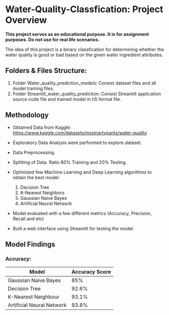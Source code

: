 # Water-Quality-Classfication: Project Overview
**This project serves as an educational purpose. It is for assignment purposes. Do not use for real life scenarios.**
<p>The idea of this project is a binary classfication for determining whether the water quality is good or bad based on the given water ingredient attributes.</p>

## Folders & Files Structure:
1) Folder Water_quality_prediction_models: Consist dataset files and all model training files.
2) Folder Streamlit_water_quality_prediction: Consist Streamlit application source code file and trained model in h5 format file. 


## Methodology
- Obtained Data from Kaggle: https://www.kaggle.com/datasets/mssmartypants/water-quality
- Exploratory Data Analysis were performed to explore dataset.
- Data Preprocessing.
- Splitting of Data. Ratio 80% Training and 20% Testing. 
- Optimized few Machine Learning and Deep Learning algorithms to obtain the best model: 
  1) Decision Tree 
  2) K-Nearest Neighbors
  3) Gaussian Naive Bayes
  4) Artificial Neural Network
 
- Model evaluated with a few different metrics (Accuracy, Precision, Recall and etc)
- Built a web interface using Streamlit for testing the model.

## Model Findings
### Accuracy:
| Model                     | Accuracy Score    | 
| -------------             | -------------     |
| Gaussian Naive Bayes      | 85%               |
| Decision Tree             | 92.6%             |
| K-Nearest Neighbour       | 93.1%             |
| Artificial Neural Network | 93.8%             |
